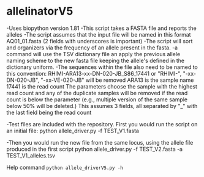 # allelinatorV5
-Uses biopython version 1.81
-This script takes a FASTA file and reports the alleles 
-The script assumes that the input file will be named in this format
AQ01_01.fasta (2 fields with underscores is important)
-The script will sort and organizers via the frequency of an allele present in the fasta.
-a command will use the TSV dictionary file an apply the previous allele naming scheme to the new fasta file keeping the allele's defined in the dictionary uniform. 
-The sequences within the file also need to be named to this convention:
 RHIMI-ARA13-xx-DN-020-JB_S86_17441 or 
"RHIMI-", "-xx-DN-020-JB", "-xx-VE-020-JB" will be removed
 ARA13 is the sample name
 17441 is the read count
The parameters choose the sample with the highest read count and any of the duplicate samples will be removed if the read count is below the parameter (e.g., multiple version of the same sample below 50% will be deleted.)
This assumes 3 fields, all separated by "_" with the last field being the read count

-Test files are included with the repository. First you would run the script on an initial file:
python allele_driver.py -f TEST_V1.fasta

-Then you would run the new file from the same locus, using the allele file produced in the first script
python allele_driver.py -f TEST_V2.fasta -a TEST_V1_alleles.tsv


Help command `python allele_driverV5.py -h`
